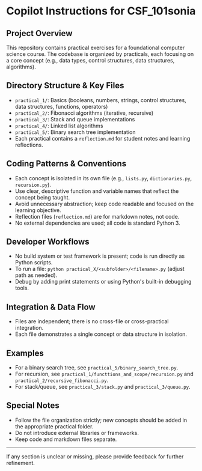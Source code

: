 # Copilot Instructions for CSF_101sonia

## Project Overview
This repository contains practical exercises for a foundational computer science course. The codebase is organized by practicals, each focusing on a core concept (e.g., data types, control structures, data structures, algorithms).

## Directory Structure & Key Files
- `practical_1/`: Basics (booleans, numbers, strings, control structures, data structures, functions, operators)
- `practical_2/`: Fibonacci algorithms (iterative, recursive)
- `practical_3/`: Stack and queue implementations
- `practical_4/`: Linked list algorithms
- `practical_5/`: Binary search tree implementation
- Each practical contains a `reflection.md` for student notes and learning reflections.

## Coding Patterns & Conventions
- Each concept is isolated in its own file (e.g., `lists.py`, `dictionaries.py`, `recursion.py`).
- Use clear, descriptive function and variable names that reflect the concept being taught.
- Avoid unnecessary abstraction; keep code readable and focused on the learning objective.
- Reflection files (`reflection.md`) are for markdown notes, not code.
- No external dependencies are used; all code is standard Python 3.

## Developer Workflows
- No build system or test framework is present; code is run directly as Python scripts.
- To run a file: `python practical_X/<subfolder>/<filename>.py` (adjust path as needed).
- Debug by adding print statements or using Python's built-in debugging tools.

## Integration & Data Flow
- Files are independent; there is no cross-file or cross-practical integration.
- Each file demonstrates a single concept or data structure in isolation.

## Examples
- For a binary search tree, see `practical_5/binary_search_tree.py`.
- For recursion, see `practical_1/functtions_and_scope/recursion.py` and `practical_2/recursive_fibonacci.py`.
- For stack/queue, see `practical_3/stack.py` and `practical_3/queue.py`.

## Special Notes
- Follow the file organization strictly; new concepts should be added in the appropriate practical folder.
- Do not introduce external libraries or frameworks.
- Keep code and markdown files separate.

---
If any section is unclear or missing, please provide feedback for further refinement.
